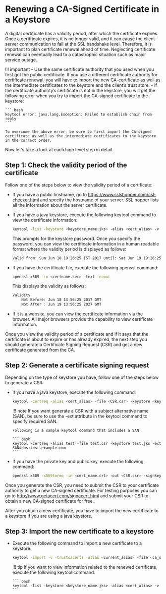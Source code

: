 # Renewing a CA-Signed Certificate in a Keystore

A digital certificate has a validity period, after which the certificate expires. Once a certificate expires, it is no longer valid, and it can cause the client-server communication to fail at the SSL handshake level. Therefore, it is important to plan certificate renewal ahead of time. Neglecting certificate renewal can eventually lead to a catastrophic situation such as major service outage.

!!! important
    -   Use the same certificate authority that you used when you first got the public certificate. If you use a different certificate authority for certificate renewal, you will have to import the new CA-certificate as well as the intermediate certificates to the keystore and the client’s trust store.
    -   If the certificate authority’s certificate is not in the keystore, you will get the following error when you try to import the CA-signed certificate to the keystore:

    ``` bash
    keytool error: java.lang.Exception: Failed to establish chain from reply
    ```

    To overcome the above error, be sure to first import the CA-signed certificate as well as the intermediate certificates to the keystore in the correct order.


Now let's take a look at each high level step in detail .

## Step 1: Check the validity period of the certificate

Follow one of the steps below to view the validity period of a certificate:

-   If you have a public hostname, go to <https://www.sslshopper.com/ssl-checker.html> and specify the hostname of your server. SSL hopper lists all the information about the server certificate.
-   If you have a java keystore, execute the following keytool command to view the certificate information:

    ``` bash
    keytool -list -keystore <keystore_name.jks> -alias <cert_alias> -v
    ```

    This prompts for the keystore password. Once you specify the password, you can view the certificate information in a human readable format where the validity period is displayed as follows:

    ``` bash
    Valid from: Sun Jun 18 19:26:25 IST 2017 until: Sat Jun 19 19:26:25 IST 2027
    ```

-   If you have the certificate file, execute the following openssl command:

    ``` bash
    openssl x509 -in <certname.cer> -text -noout
    ```

    This displays the validity as follows:

    ``` bash
    Validity
        Not Before: Jun 18 13:56:25 2017 GMT
        Not After : Jun 19 13:56:25 2027 GMT
    ```

-   If it is a website, you can view the certificate information via the browser. All major browsers provide the capability to view certificate information.

Once you view the validity period of a certificate and if it says that the certificate is about to expire or has already expired, the next step you should generate a Certificate Signing Request (CSR) and get a new certificate generated from the CA.

## Step 2: Generate a certificate signing request

Depending on the type of keystore you have, follow one of the steps below to generate a CSR:

-   If you have a java keystore, execute the following command:

    ``` bash
    keytool -certreq -alias <cert_alias> -file <CSR.csr> -keystore <keystore_name.jks>
    ```

    !!! note
        If you want generate a CSR with a subject alternative name (SAN), be sure to use the -ext attribute in the keytool command to specify required SAN.

        Following is a sample keytool command that includes a SAN:

        ``` bash
        keytool -certreq -alias test -file test.csr -keystore test.jks -ext SAN=dns:test.example.com
        ```


-   If you have the private key and public key, execute the following command:

    ``` bash
    openssl x509 -x509toreq -in <cert_name.crt> -out <CSR.csr> -signkey <private_key.key>
    ```

Once you generate the CSR, you need to submit the CSR to your certificate authority to get a new CA-signed certificate.
For testing purposes you can go to <http://www.getacert.com/signacert.html> and submit your CSR to obtain a new CA-signed certificate for free.

After you obtain a new certificate, you have to import the new certificate to a keystore if you are using a java keystore.

## Step 3: Import the new certificate to a keystore

-   Execute the following command to import a new certificate to a keystore:

    ``` bash
    keytool -import -v -trustcacerts -alias <current_alias> -file <ca_signed_cert.cer> -keystore <keystore_name.jks>
    ```

    !!! tip
        If you want to view information related to the renewed certificate, execute the following keytool command:

        ``` bash
        keytool -list -keystore <keystore_name.jks> -alias <cert_alias> -v
        ```
